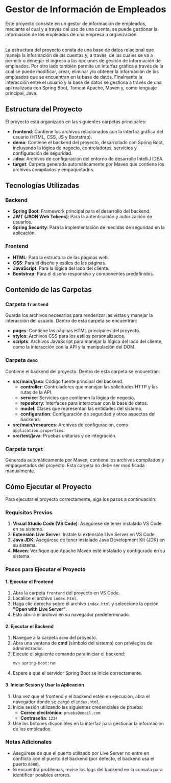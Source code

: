 # Gestor de Información de Empleados 

Este proyecto consiste en un gestor de información de empleados, mediante el cual y a través del uso de una cuenta, se puede gestionar la información de los empleados de una empresa u organización. <br> <br> 

La estructura del proyecto consta de una base de datos relacional que maneja la información de las cuentas y, a través, de las cuales se va a permitir o denegar el ingreso a las opciones de gestión de información de empleados. Por otro lado también permite un interfaz gráfica a través de la cual se puede modificar, crear, eliminar y/o obtener la información de los empleados que se encuentran en la base de datos. Finalmente la interacción entre el usuario y la base de datos se gestiona a través de una api realizada con Spring Boot, Tomcat Apache, Maven y, como lenguaje principal, Java.

## Estructura del Proyecto

El proyecto está organizado en las siguientes carpetas principales:

- **frontend**: Contiene los archivos relacionados con la interfaz gráfica del usuario (HTML, CSS, JS y Bootstrap).
- **demo**: Contiene el backend del proyecto, desarrollado con Spring Boot, incluyendo la lógica de negocio, controladores, servicios y configuración de seguridad.
- **.idea**: Archivos de configuración del entorno de desarrollo IntelliJ IDEA.
- **target**: Carpeta generada automáticamente por Maven que contiene los archivos compilados y empaquetados.

## Tecnologías Utilizadas

### Backend
- **Spring Boot**: Framework principal para el desarrollo del backend.
- **JWT (JSON Web Tokens)**: Para la autenticación y autorización de usuarios.
- **Spring Security**: Para la implementación de medidas de seguridad en la aplicación.

### Frontend
- **HTML**: Para la estructura de las páginas web.
- **CSS**: Para el diseño y estilos de las páginas.
- **JavaScript**: Para la lógica del lado del cliente.
- **Bootstrap**: Para el diseño responsivo y componentes predefinidos.

## Contenido de las Carpetas

### Carpeta `frontend`
Guarda los archivos necesarios para renderizar las vistas y manejar la interacción del usuario. Dentro de esta carpeta se encuentran:
- **pages**: Contiene las páginas HTML principales del proyecto.
- **styles**: Archivos CSS para los estilos personalizados.
- **scripts**: Archivos JavaScript para manejar la lógica del lado del cliente, como la interacción con la API y la manipulación del DOM.

### Carpeta `demo`
Contiene el backend del proyecto. Dentro de esta carpeta se encuentran:
- **src/main/java**: Código fuente principal del backend.
  - **controller**: Controladores que manejan las solicitudes HTTP y las rutas de la API.
  - **service**: Servicios que contienen la lógica de negocio.
  - **repository**: Interfaces para interactuar con la base de datos.
  - **model**: Clases que representan las entidades del sistema.
  - **configuration**: Configuración de seguridad y otros aspectos del backend.
- **src/main/resources**: Archivos de configuración, como `application.properties`.
- **src/test/java**: Pruebas unitarias y de integración.

### Carpeta `target`
Generada automáticamente por Maven, contiene los archivos compilados y empaquetados del proyecto. Esta carpeta no debe ser modificada manualmente.

## Cómo Ejecutar el Proyecto

Para ejecutar el proyecto correctamente, siga los pasos a continuación:

### Requisitos Previos
1. **Visual Studio Code (VS Code)**: Asegúrese de tener instalado VS Code en su sistema.
2. **Extensión Live Server**: Instale la extensión Live Server en VS Code.
3. **Java JDK**: Asegúrese de tener instalado Java Development Kit (JDK) en su sistema.
4. **Maven**: Verifique que Apache Maven esté instalado y configurado en su sistema.

### Pasos para Ejecutar el Proyecto

#### 1. Ejecutar el Frontend
1. Abra la carpeta `frontend` del proyecto en VS Code.
2. Localice el archivo `index.html`.
3. Haga clic derecho sobre el archivo `index.html` y seleccione la opción **"Open with Live Server"**.
4. Esto abrirá el archivo en su navegador predeterminado.

#### 2. Ejecutar el Backend
1. Navegue a la carpeta `demo` del proyecto.
2. Abra una ventana de **cmd** (símbolo del sistema) con privilegios de administrador.
3. Ejecute el siguiente comando para iniciar el backend:
    ```bash
    mvn spring-boot:run
    ```
4. Espere a que el servidor Spring Boot se inicie correctamente.

#### 3. Iniciar Sesión y Usar la Aplicación
1. Una vez que el frontend y el backend estén en ejecución, abra el navegador donde se cargó el `index.html`.
2. Inicie sesión utilizando las siguientes credenciales de prueba:
    - **Correo electrónico**: `prueba@email.com`
    - **Contraseña**: `1234`
3. Use los botones disponibles en la interfaz para gestionar la información de los empleados.

### Notas Adicionales
- Asegúrese de que el puerto utilizado por Live Server no entre en conflicto con el puerto del backend (por defecto, el backend usa el puerto `8080`).
- Si encuentra problemas, revise los logs del backend en la consola para identificar posibles errores.
